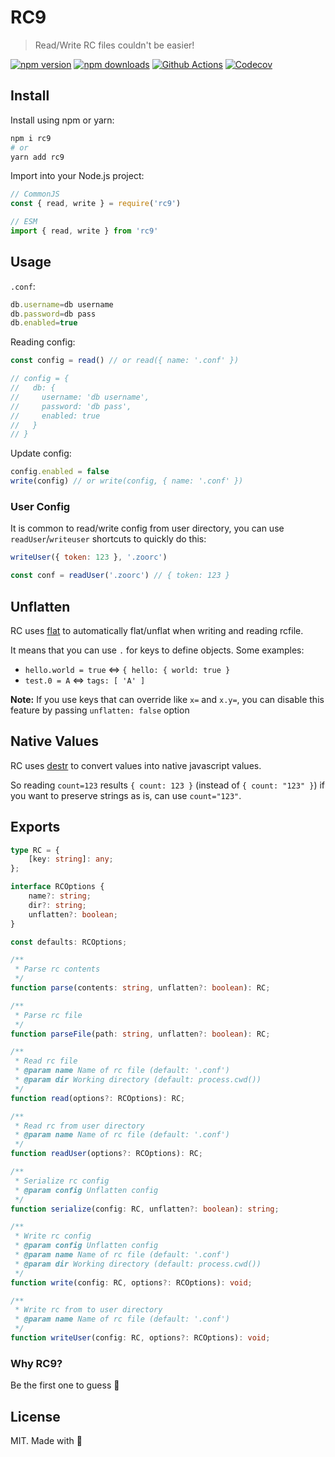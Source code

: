 # RC**9**

> Read/Write RC files couldn't be easier!

[![npm version][npm-version-src]][npm-version-href]
[![npm downloads][npm-downloads-src]][npm-downloads-href]
[![Github Actions][github-actions-src]][github-actions-href]
[![Codecov][codecov-src]][codecov-href]

## Install

Install using npm or yarn:

```bash
npm i rc9
# or
yarn add rc9
```

Import into your Node.js project:

```js
// CommonJS
const { read, write } = require('rc9')

// ESM
import { read, write } from 'rc9'
```

## Usage

`.conf`:

```ts
db.username=db username
db.password=db pass
db.enabled=true
```

Reading config:

```ts
const config = read() // or read({ name: '.conf' })

// config = {
//   db: {
//     username: 'db username',
//     password: 'db pass',
//     enabled: true
//   }
// }
```

Update config:

```ts
config.enabled = false
write(config) // or write(config, { name: '.conf' })
```

### User Config

It is common to read/write config from user directory, you can use `readUser`/`writeuser` shortcuts to quickly do this:

```js
writeUser({ token: 123 }, '.zoorc')

const conf = readUser('.zoorc') // { token: 123 }
```

## Unflatten

RC uses [flat](https://www.npmjs.com/package/flat) to automatically flat/unflat when writing and reading rcfile.

It means that you can use `.` for keys to define objects. Some examples:

- `hello.world = true` <=> `{ hello: { world: true }`
- `test.0 = A` <=> `tags: [ 'A' ]`

**Note:** If you use keys that can override like `x=` and `x.y=`, you can disable this feature by passing `unflatten: false` option

## Native Values

RC uses [destr](https://www.npmjs.com/package/destr) to convert values into native javascript values.

So reading `count=123` results `{ count: 123 }` (instead of `{ count: "123" }`) if you want to preserve strings as is, can use `count="123"`.

## Exports

```ts
type RC = {
    [key: string]: any;
};

interface RCOptions {
    name?: string;
    dir?: string;
    unflatten?: boolean;
}

const defaults: RCOptions;

/**
 * Parse rc contents
 */
function parse(contents: string, unflatten?: boolean): RC;

/**
 * Parse rc file
 */
function parseFile(path: string, unflatten?: boolean): RC;

/**
 * Read rc file
 * @param name Name of rc file (default: '.conf')
 * @param dir Working directory (default: process.cwd())
 */
function read(options?: RCOptions): RC;

/**
 * Read rc from user directory
 * @param name Name of rc file (default: '.conf')
 */
function readUser(options?: RCOptions): RC;

/**
 * Serialize rc config
 * @param config Unflatten config
 */
function serialize(config: RC, unflatten?: boolean): string;

/**
 * Write rc config
 * @param config Unflatten config
 * @param name Name of rc file (default: '.conf')
 * @param dir Working directory (default: process.cwd())
 */
function write(config: RC, options?: RCOptions): void;

/**
 * Write rc from to user directory
 * @param name Name of rc file (default: '.conf')
 */
function writeUser(config: RC, options?: RCOptions): void;
```

### Why RC**9**?

Be the first one to guess 🐇

## License

MIT. Made with 💖

<!-- Badges -->
[npm-version-src]: https://img.shields.io/npm/v/rc9?style=flat-square
[npm-version-href]: https://npmjs.com/package/rc9

[npm-downloads-src]: https://img.shields.io/npm/dm/rc9?style=flat-square
[npm-downloads-href]: https://npmjs.com/package/rc9

[github-actions-src]: https://img.shields.io/github/workflow/status/nuxt-contrib/rc9/ci/master?style=flat-square
[github-actions-href]: https://github.com/nuxt-contrib/rc9/actions?query=workflow%3Aci

[codecov-src]: https://img.shields.io/codecov/c/gh/nuxt-contrib/rc9/master?style=flat-square
[codecov-href]: https://codecov.io/gh/nuxt-contrib/rc9
